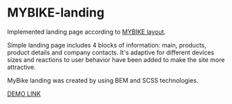 # MYBIKE-landing
Implemented landing page according to [MYBIKE layout](https://www.figma.com/file/NZQAIydtHo5QkINyGLHNcq/BIKE-New-Version?node-id=0-1&t=INgmelrLy96FUpOg-0).

Simple landing page includes 4 blocks of information: main, products, product details and company contacts. It's adaptive for different devices sizes and reactions to user behavior have been added to make the site more attractive.

MyBike landing was created by using BEM and SCSS technologies. 

[DEMO LINK](https://halynarydasova.github.io/MYBIKE-landing/)

